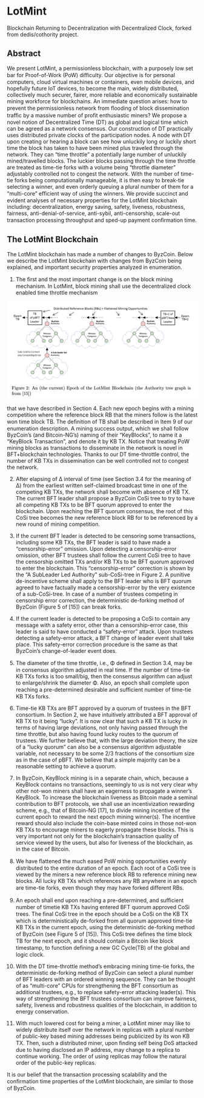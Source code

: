 # LotMint

Blockchain Returning to Decentralization with Decentralized Clock, forked from dedis/cothority project.

## Abstract

We present LotMint, a permissionless blockchain, with a purposely low set bar for Proof-of-Work (PoW) diﬃculty. Our objective is for personal computers, cloud virtual machines or containers, even mobile devices, and hopefully future IoT devices, to become the main, widely distributed, collectively much securer, fairer, more reliable and economically sustainable mining workforce for blockchains. An immediate question arises: how to prevent the permissionless network from ﬂooding of block dissemination traﬃc by a massive number of proﬁt enthusiastic miners? We propose a novel notion of Decentralized Time (DT) as global and logical time which can be agreed as a network consensus. Our construction of DT practically uses distributed private clocks of the participation nodes. A node with DT upon creating or hearing a block can see how unluckily long or luckily short time the block has taken to have been mined plus traveled through the network. They can “time throttle” a potentially large number of unluckily mined/travelled blocks. The luckier blocks passing through the time throttle are treated as time-tie forks with a volume being “throttle diameter” adjustably controlled not to congest the network. With the number of time-tie forks being computationally manageable, it is then easy to break-tie selecting a winner, and even orderly queuing a plural number of them for a “multi-core” eﬃcient way of using the winners. We provide succinct and evident analyses of necessary properties for the LotMint blockchain including: decentralization, energy saving, safety, liveness, robustness, fairness, anti-denial-of-service, anti-sybil, anti-censorship, scale-out transaction processing throughput and sped-up payment conﬁrmation time.

## The LotMint Blockchain

The LotMint blockchain has made a number of changes to ByzCoin. Below we describe the LotMint blockchain with changes from ByzCoin being explained, and important security properties analyzed in enumeration.

1. The ﬁrst and the most important change is on the block mining mechanism. In LotMint, block mining shall use the decentralized clock enabled time throttle mechanism

![LotMint Figure 2](https://raw.githubusercontent.com/lotmint/lotmint/master/lotmint/figure2.png)

that we have described in Section 4. Each new epoch begins with a mining competition where the reference block RB that the miners follow is the latest won time block TB. The deﬁnition of TB shall be described in Item 9 of our enumeration description. A mining success output, which we shall follow ByzCoin’s (and Bitcoin-NG’s) naming of their “KeyBlocks”, to name it a “KeyBlock Transaction”, and denote it by KB TX. Notice that treating PoW mining blocks as transactions to disseminate in the network is novel in BFT+blockchain technologies. Thanks to our DT time-throttle control, the number of KB TXs in dissemination can be well controlled not to congest the network.

2. After elapsing of ∆ interval of time (see Section 3.4 for the meaning of ∆) from the earliest written self-claimed broadcast time in one of the competing KB TXs, the network shall become with absence of KB TX. The current BFT leader shall propose a ByzCoin CoSi tree to try to have all competing KB TXs to be BFT quorum approved to enter the blockchain. Upon reaching the BFT quorum consensus, the root of this CoSi tree becomes the new reference block RB for to be referenced by a new round of mining competition.

3. If the current BFT leader is detected to be censoring some transactions, including some KB TXs, the BFT leader is said to have made a “censorship-error” omission. Upon detecting a censorship-error omission, other BFT trustees shall follow the current CoSi tree to have the censorship omitted TXs and/or KB TXs to be BFT quorum approved to enter the blockchain. This “censorship-error” correction is shown by the “A SubLeader Led Authority” sub-CoSi-tree in Figure 2. A punitive de-incentive scheme shall apply to the BFT leader who is BFT quorum agreed to have factually made a censorship-error by the very existence of a sub-CoSi-tree. In case of a number of trustees competing in censorship error correction, the deterministic de-forking method of ByzCoin (Figure 5 of [15]) can break forks.

4. If the current leader is detected to be proposing a CoSi to contain any message with a safety error, other than a censorship-error case, this leader is said to have conducted a “safety-error” attack. Upon trustees detecting a safety-error attack, a BFT change of leader event shall take place. This safety-error correction procedure is the same as that ByzCoin’s change-of-leader event does.

5. The diameter of the time throttle, i.e., Φ deﬁned in Section 3.4, may be in consensus algorithm adjusted in real time. If the number of time-tie KB TXs forks is too small/big, then the consensus algorithm can adjust to enlarge/shrink the diameter Φ. Also, an epoch shall complete upon reaching a pre-determined desirable and suﬃcient number of time-tie KB TXs forks.

6. Time-tie KB TXs are BFT approved by a quorum of trustees in the BFT consortium. In Section 2, we have intuitively attributed a BFT approval of KB TX to it being “lucky”. It is now clear that such a KB TX is lucky in terms of having large deviations, not only having passed through the time throttle, but also having found lucky routes to the quorum of trustees. We further believe that, with the large deviation theory, the size of a “lucky quorum” can also be a consensus algorithm adjustable variable, not necessary to be some 2/3 fractions of the consortium size as in the case of pBFT. We believe that a simple majority can be a reasonable setting to achieve a quorum.

7. In ByzCoin, KeyBlock mining is in a separate chain, which, because a KeyBlock contains no transactions, seemingly to us is not very clear why other not-won miners shall have an eagerness to propagate a winner’s KeyBlock. To increase the blockchain liveness as Bitcoin made a seminal contribution to BFT protocols, we shall use an incentivization rewarding scheme, e.g., that of Bitcoin-NG [17], to divide mining incentive of the current epoch to reward the next epoch mining winner(s). The incentive reward should also include the coin-base minted coins in those not-won KB TXs to encourage miners to eagerly propagate these blocks. This is very important not only for the blockchain’s transaction quality of service viewed by the users, but also for liveness of the blockchain, as in the case of Bitcoin.

8. We have ﬂattened the much eased PoW mining opportunities evenly distributed to the entire duration of an epoch. Each root of a CoSi tree is viewed by the miners a new reference block RB to reference mining new blocks. All lucky KB TXs which references any RB anywhere in an epoch are time-tie forks, even though they may have forked diﬀerent RBs.

9. An epoch shall end upon reaching a pre-determined, and suﬃcient number of timetie KB TXs having entered BFT quorum approved CoSi trees. The ﬁnal CoSi tree in the epoch should be a CoSi on the KB TX which is deterministically de-forked from all quorum approved time-tie KB TXs in the current epoch, using the deterministic de-forking method of ByzCoin (see Figure 5 of [15]). This CoSi tree deﬁnes the time block TB for the next epoch, and it should contain a Bitcoin like block timestamp, to function deﬁning a new GC Cycle(TB) of the global and logic clock.

10. With the DT time-throttle method’s embracing mining time-tie forks, the deterministic de-forking method of ByzCoin can select a plural number of BFT leaders with an ordered winning sequence. They can be thought of as “multi-core” CPUs for strengthening the BFT consortium as additional trustees, e.g., to replace safety-error attacking leader(s). This way of strengthening the BFT trustees consortium can improve fairness, safety, liveness and robustness qualities of the blockchain, in addition to energy conservation.

11. With much lowered cost for being a miner, a LotMint miner may like to widely distribute itself over the network in replicas with a plural number of public-key based mining addresses being publicized by its won KB TX. Then, such a distributed miner, upon ﬁnding self being DoS attacked due to having disclosed an IP address, may change to a replica to continue working. The order of using replicas may follow the natural order of the public-key replicas.

It is our belief that the transaction processing scalability and the conﬁrmation time properties of the LotMint blockchain, are similar to those of ByzCoin.
